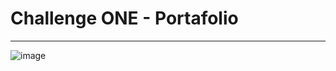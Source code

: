# Challenge ONE - Portafolio
---

![image](https://user-images.githubusercontent.com/49620375/227751237-0a57533e-ae6c-4e7d-8d8c-2c240694f6b2.png)
